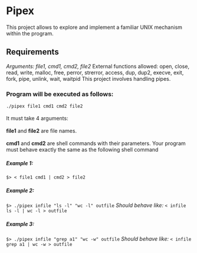 # Pipex

This project allows to explore and implement a familiar UNIX mechanism within the program.

## Requirements
_Arguments: file1, cmd1, cmd2, file2_
External functions allowed:
open, close, read, write, malloc, free, perror, strerror, access, dup, dup2, execve, exit, fork, pipe, unlink, wait, waitpid
This project involves handling pipes.

### Program will be executed as follows:
`./pipex file1 cmd1 cmd2 file2`
<br></br>
It must take 4 arguments:
<br></br>
**file1** and **file2** are file names.
<br></br>
**cmd1** and **cmd2** are shell commands with their parameters.
Your program must behave exactly the same as the following shell command

##### Example 1:
`$> < file1 cmd1 | cmd2 > file2`

##### Example 2:
`$> ./pipex infile "ls -l" "wc -l" outfile`
_Should behave like:_ `< infile ls -l | wc -l > outfile`

##### Example 3:
`$> ./pipex infile "grep a1" "wc -w" outfile`
_Should behave like:_ `< infile grep a1 | wc -w > outfile`
